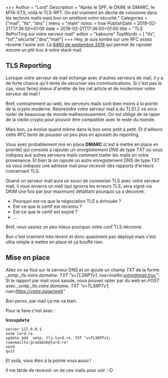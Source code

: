 +++
Author = "Lord"
Description = "Après le SPF, le DKIM, le DMARC, le MTA-STS, voilà le TLS-RPT. On est vraiment en dèche de consonne dans les technos mails mais bon on améliore notre sécurité."
Categories = ["mail", "tls", "dns" ]
menu = "main"
notoc = true
PublishDate = 2019-02-21T17:36:50+01:00
date = 2019-02-21T17:36:50+01:00
title = "TLS RePorTing sur votre serveur mail"
editor = "kakoune"
TopWords = [  "tls", "txt","sécurité","dns","mail"]
+++
Hey, je suis tombé sur une RFC assez récente l'autre soir.
La [8460 de septembre 2018](https://tools.ietf.org/html/rfc8460) qui permet de rajouter encore un ptit truc à votre stack mail.

## TLS Reporting
Lorsque votre serveur de mail échange avec d'autres serveurs de mail, il y a de forte chance qu'il tente de sécuriser ses communications.
Si c'est pas le cas, vous feriez mieux d'arrêter de lire cet article et de moderniser votre serveur de mail !

Bref, contrairement au web, les serveurs mails sont bien moins à la pointe de la crypto moderne.
Restreindre votre serveur mail à du TLS1.2 va vous isoler de beaucoup de monde malheureusement.
On est obligé de se taper de la vieille crypto pour pouvoir être compatible avec le reste du monde.

Mais bon, ça évolue quand même dans le bon sens petit à petit.
Et d'ailleurs cette RFC tente de pousser un peu plus en ajoutant du reporting.

Vous avez probablement mis en place **DMARC** (c'est à mettre en place en priorité) qui consiste à rajouter un *enregistrement DNS de type TXT* où vous indiquez aux autres serveurs mails comment traiter les mails en votre provenance.
Et bien là on rajoute un autre enregistement DNS de type TXT où vous indiquez une adresse mail pour recevoir des rapports d'erreurs concernant TLS.

Quand un serveur mail aura un souci de connexion TLS avec votre serveur mail, il vous enverra un mail (qui ignorra les erreurs TLS, sera signé via DKIM une fois par jour maximum) détaillant pourquoi ça a déconné.

  - Pourquoi est-ce que la négociation TLS a échouée ?
  - Est-ce que le certif est reconnu ?
  - Est-ce que le certif est expiré ?
  - …

Bref, vous saurez un peu mieux pourquoi votre conf TLS déconne.

Bon c'est vraiment très récent et donc quasiment pas déployé mais c'est ultra simple à mettre en place et ça bouffe rien.

## Mise en place

Allez on se fout sur le serveur DNS et on ajoute un champ *TXT* de la forme *_smtp._tls.votre.domaine. TXT "v=TLSRPTv1; rua=mailto:votre@mail.truc"* .
Si le rapport par mail vous saoule, vous pouvez opter par du web en *POST* avec *_smtp._tls.votre.domaine. TXT "v=TLSRPTv1; rua=https://votre.page/web"*

Bon perso, par mail ça me va bien.

Pour le faire c'est avec :

**<samp>knsupdate</samp>**

    server 127.0.0.1
    zone lord.re.
    update add _smtp._tls.lord.re. TXT "v=TLSRPTv1; rua=mailto:gradabuk@lord.re"
    send
    quit

Et voilà, vous êtes à la pointe vous aussi !

Il me tarde de recevoir un de ces mails pour voir :-D
